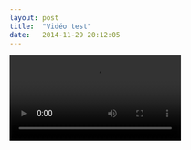 ```yaml
---
layout: post
title:  "Vidéo test"
date:   2014-11-29 20:12:05
---
```





<video controls src="http://foad-images.simplon.co/s09/Agiletour.mp4">
</video>
